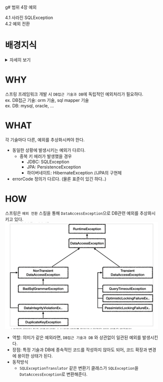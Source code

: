 g# 범위
4장 예외  

4.1 사라진 SQLException  
4.2 예외 전환

# 배경지식
<details>
<summary>자세히 보기</summary>

## 예외의 종류와 특징
### Error
- `java.lang.Error` 의 서브클래스들
- 시스템에 뭔가 비정상적인 상황이 발생했을 경우 사용 ex. `OutOfMemoryError`, `ThreadDeath`
- 어플리케이션 레벨에서는 이런 에러는 처리하지 않아도됨.
  - 이유: catch로 잡아봤자, 아무런 대응 방법 없음 
### Exception
<img alt="img.png" src="예외클래스_계층도.png" width="500"/>
(출처: 김영한님 db강의)

- `java.lang.Exception` 클래스와 서브클래스들
- `RuntimeException을 상속했는가?` 를 기준으로 분류
  - O: 언체크예외
    - 프로그램의 오류가 있을 때, 발생하도록 의도된 것
    - `Error`와 동일하게, catch문으로 잡거나 throws로 선언하지 않아도 됨. (명시적으로 해도 됨)
  - X: 체크 예외
    - 항상 예외처리가 필요함. 
      - 단점:무책임한 throws를 남발하게 되는 상황이 만들어짐. 

## 예외를 처리하는 방법
1. 예외상황을 파악하고, 문제를 해결해서 정상 상태로 돌려놓는 것
2. 예외 회피: 예외처리를 자신이 담당하지 않고, 자신을 호출한 쪽으로 `그대로` 던져버리는 것
3. 예외 전환: 발생한 예외를 그대로 던지지 않고, 적절한 예외로 `전환`해서 던져버리는 것

### 예외 전환
#### 목적
1. 내부에서 발생한 예외를 그대로 던지는 것이, 그 예외상황에 대해 적절한 의미를 부여하지 못하기 때문에, 이런 케이스 보완
2. 예외를 처리하기 쉽고, 단순하게 만들기 위해 포장하기 위해서 ex. 체크 예외 -> 언체크 예외
3. 비즈니스적인 의미가 있는 예외이고, 적절한 대응이나 복구 작업이 필요할 때(근데 최초 예외가 언체크 예외라면?) ex. 언체크 예외 -> 체크 예외

#### 예시
**1번 목적 케이스**  
(JDBC API 예시)  
같은 pk로 insert요청이 2회 들어올 경우, `SQLException` 이 발생하는데,   
서비스 계층에서는 `SQLException` 보다 `DuplicateKeyException` 으로 넘겨받는게 더 처리하기 용이함. (의미가 분명하니까)

**2번 목적 케이스**  
어차피 복구 가능한 예외가 아니라면, 언체크예외로 포장해서 throw 하기

#### 개발스킬
중첩예외를 이용해 구현한다.
```java
public class BalanceInsufficientException extends Exception {
   public BalanceInsufficientException(RuntimeException e) { 
       //생략 
   }
   
   public BalanceInsufficientException(String message) { 
       super(message); 
   }
}
```

## 업계 동향
```
예전에는 복구할 가능성이 조금이라도 있다면 -> 체크예외 였는데, 
지금은 항상 복구할 수 있는 예외가 아니라면 -> 일단 언체크 예외로 만든다.
```
</details>

# WHY
스프링 프레임워크 개발 시 `DB접근 기술과 DB`에 독립적인 예외처리가 필요하다.  
ex. DB접근 기술: orm 기술, sql mapper 기술  
ex. DB: mysql, oracle, ...

# WHAT
각 기술마다 다른, 예외를 추상화시켜야 한다.
- 동일한 상황에 발생시키는 예외가 다르다.
  - 중복 키 에러가 발생했을 경우
    - JDBC: SQLException
    - JPA: PersistenceException
    - 하이버네이트: HibernateException //JPA의 구현체
- errorCode 정의가 다르다. (물론 표준이 있긴 하다..)

# HOW
스프링은 `예외 전환` 스킬을 통해 `DataAccessException`으로 DB관련 예외를 추상화시키고 있다.  
<img alt="dataaccessexception예외_계층도.png" src="dataaccessexception예외_계층도.png" width="500"/>
- 역할: 의미가 같은 예외라면, `DB접근 기술과 DB` 와 상관없이 일관된 예외를 발생시킨다.
- 장점: 특정 기술과 DB에 종속적인 코드를 작성하지 않아도 되어, 코드 확장과 변경에 용이한 상태가 된다. 
- 동작방식
  -  `SQLExceptionTranslator` 같은 변환기 클래스가 `SQLException`을 `DataAccessException`로 변환해준다. 